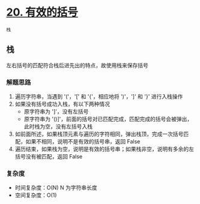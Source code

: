 # [20. 有效的括号](https://leetcode-cn.com/problems/valid-parentheses/solution/you-xiao-de-gua-hao-by-leetcode-solution/)

`栈`

## 栈

左右括号的匹配符合栈后进先出的特点，故使用栈来保存括号

### 解题思路

1. 遍历字符串，当遇到 '('，'[' 和 '{'，相应地将 ')'，']' 和 '}' 进行入栈操作
2. 如果没有括号成功入栈，有以下两种情况
   - 原字符串为 ']'，没有左括号
   - 原字符串为 '()]'，前面的括号对已匹配完成，匹配完成的括号会被弹出，此时栈为空，没有左括号入栈
3. 如前面所述，如果栈顶元素与遍历的字符相同，弹出栈顶，完成一次括号匹配，如果不相同，说明不是有效的括号串，返回 False
4. 遍历结束，如果栈为空，说明是有效的括号串；如果栈非空，说明有多余的左括号没有被匹配，返回 False

### 复杂度

- 时间复杂度：O(N) N 为字符串长度
- 空间复杂度：O(1)
